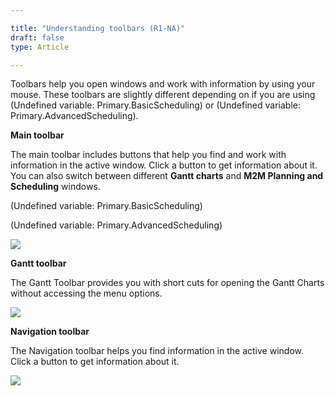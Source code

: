 ```yaml
---

title: "Understanding toolbars (R1-NA)"
draft: false
type: Article

---
```


Toolbars help you open windows and work with information by using your mouse. These toolbars are slightly different depending on if you are using (Undefined variable: Primary.BasicScheduling) or (Undefined variable: Primary.AdvancedScheduling).

**Main toolbar**

The main toolbar includes buttons that help you find and work with information in the active window. Click a button to get information about it. You can also switch between different **Gantt charts** and **M2M Planning and Scheduling** windows.

(Undefined variable: Primary.BasicScheduling)

(Undefined variable: Primary.AdvancedScheduling)

![](../assets/Planning-and-Scheduling/understanding-tool-bars-image-1.png)

**Gantt toolbar**

The Gantt Toolbar provides you with short cuts for opening the Gantt Charts without accessing the menu options.

![](../assets/Planning-and-Scheduling/understanding-tool-bars-image-2.png)


**Navigation toolbar**

The Navigation toolbar helps you find information in the active window. Click a button to get information about it.

![](../assets/Planning-and-Scheduling/understanding-tool-bars-image-3.png)
